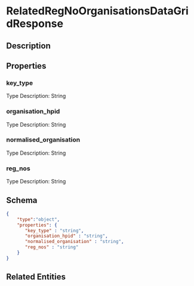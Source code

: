 # RelatedRegNoOrganisationsDataGridResponse
## Description

## Properties
### key_type


Type Description: String
### organisation_hpid


Type Description: String
### normalised_organisation


Type Description: String
### reg_nos


Type Description: String

## Schema
```json
{
    "type":"object",
    "properties": {
       "key_type" : "string",
       "organisation_hpid" : "string",
       "normalised_organisation" : "string",
       "reg_nos" : "string"
    }
}
```

## Related Entities

